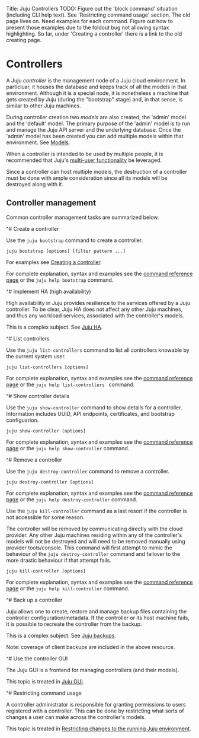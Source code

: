 Title: Juju Controllers
TODO:  Figure out the 'block command' situation (including CLI help
         text). See 'Restricting command usage' section. The old page lives on.
       Need examples for each command.
       Figure out how to present those examples due to the foldout bug not
         allowing syntax highlighting. So far, under 'Creating a controller'
         there is a link to the old creating page.


# Controllers

A Juju *controller* is the management node of a Juju cloud environment. In
particluar, it houses the database and keeps track of all the models in that
environment. Although it is a special node, it is nonetheless a machine that
gets created by Juju (during the "bootstrap" stage) and, in that sense, is
similar to other Juju machines.

During controller creation two *models* are also created, the 'admin' model and
the 'default' model. The primary purpose of the 'admin' model is to run and
manage the Juju API server and the underlying database. Once the 'admin' model
has been created you can add multiple models within that environment. See
[Models](./models.html).

When a controller is intended to be used by multiple people, it is recommended
that Juju's [multi-user functionality](./users.html) be leveraged.

Since a controller can host multiple models, the destruction of a controller
must be done with ample consideration since all its models will be destroyed
along with it.


## Controller management

Common controller management tasks are summarized below.


^# Create a controller
   
   Use the `juju bootstrap` command to create a controller.

   `juju bootstrap [options] [filter pattern ...]`
   
   For examples see [Creating a controller](./controllers-creating.html).

   For complete explanation, syntax and examples see the
   [command reference page](./commands.html#bootstrap) or the `juju help
   bootstrap` command.



^# Implement HA (high availability)

   High availability in Juju provides resilience to the services offered by a
   Juju controller. To be clear, Juju HA does not affect any other Juju machines,
   and thus any workload services, associated with the controller's models.

   This is a complex subject. See [Juju HA](./controllers-ha.html).



^# List controllers
   
   Use the `juju list-controllers` command to list all controllers knowable by
   the current system user.

   `juju list-controllers [options]`
   
   For complete explanation, syntax and examples see the
   [command reference page](./commands.html#list-controllers) or the `juju help
   list-controllers ` command.



^# Show controller details
   
   Use the `juju show-controller` command to show details for a controller.
   Information includes UUID, API endpoints, certificates, and bootstrap
   configuarion.

   `juju show-controller [options]`
   
   For complete explanation, syntax and examples see the
   [command reference page](./commands.html#show-controller) or the `juju help
   show-controller` command.



^# Remove a controller
   
   Use the `juju destroy-controller` command to remove a controller.

   `juju destroy-controller [options]`
   
   For complete explanation, syntax and examples see the
   [command reference page](./commands.html#destroy-controller) or the `juju help
   destroy-controller` command.
   
   Use the `juju kill-controller` command as a last resort if the controller is
   not accessible for some reason.

   The controller will be removed by communicating directly with the cloud
   provider. Any other Juju machines residing within any of the controller's
   models will not be destroyed and will need to be removed manually using
   provider tools/console. This command will first attempt to mimic the behaviour
   of the `juju destroy-controller` command and failover to the more drastic
   behaviour if that attempt fails.
   
   `juju kill-controller [options]`
   
   For complete explanation, syntax and examples see the
   [command reference page](./commands.html#kill-controller) or the `juju help
   kill-controller` command.



^# Back up a controller
   
   Juju allows one to create, restore and manage backup files containing the
   controller configuration/metadata. If the controller or its host machine
   fails, it is possible to recreate the controller from the backup.

   This is a complex subject. See [Juju backups](./controllers-backup.html).

   Note: coverage of client backups are included in the above resource.



^# Use the controller GUI
   
   The Juju GUI is a frontend for managing controllers (and their models).
   
   This topic is treated in [Juju GUI](./controllers-gui.html).
   
   

^# Restricting command usage
   
   A controller administrator is responsible for granting permissions to
   users registered with a controller. This can be done by restricting what
   sorts of changes a user can make across the controller's models.

   This topic is treated in
   [Restricting changes to the running Juju environment](./juju-block.html).

<!--
The above should really be
[Users and models](./users-models.html#block-user-commands).
Even though these block commands appear to operate across controllers and
not models.
-->
